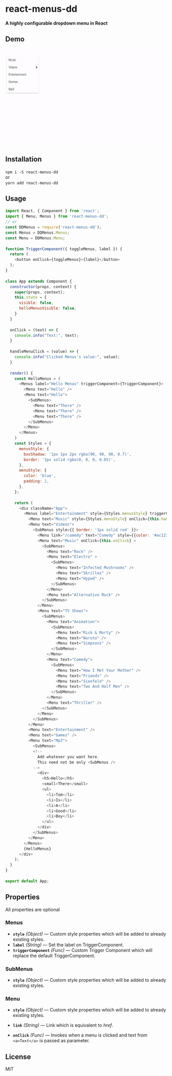 # react-menus-dd

**A highly configurable dropdown menu in React**

## Demo  
<img src="example/Menus.gif" width="500" height="300"/>

## Installation
`npm i -S react-menus-dd`  
  or    
`yarn add react-menus-dd`

## Usage

```javascript
import React, { Component } from 'react';
import { Menu, Menus } from 'react-menus-dd';
// or
const DDMenus = require('react-menus-dd');
const Menus = DDMenus.Menus;
const Menu = DDMenus.Menu;

function TriggerComponent({ toggleMenus, label }) {
  return (
    <button onClick={toggleMenus}>{label}</button>
  );
}

class App extends Component {
  constructor(props, context) {
    super(props, context);
    this.state = {
      visible: false,
      helloMenusVisible: false,
    }
  }

  onClick = (text) => {
    console.info("Text:", text);
  }

  handleMenuClick = (value) => {
    console.info("Clicked Menus's value:", value);
  }
  
  render() {
    const HelloMenus = (
      <Menus label="Hello Menus" triggerComponent={TriggerComponent}>
        <Menu text="Hello" />
        <Menu text="Hello">
          <SubMenus>
            <Menu text="There" />
            <Menu text="There" />
            <Menu text="There" />
          </SubMenus>
        </Menu>
      </Menus>
    )
    const Styles = {
      menusStyle: {
        boxShadow: '1px 1px 2px rgba(90, 90, 90, 0.7)',
        border: '1px solid rgba(0, 0, 0, 0.05)',
      },
      menuStyle: {
        color: 'blue',
        padding: 2,
      },
    };
    
    return (
      <div className="App">
        <Menus label="Entertainment" style={Styles.menusStyle} triggerComponent={TriggerComponent}>
          <Menu text="Music" style={Styles.menuStyle} onClick={this.handleMenuClick} />
          <Menu text="Videos">
            <SubMenus style={{ border: '1px solid red' }}>
              <Menu link="/comedy" text="Comedy" style={{color: '#ac1234'}} />
              <Menu text="Music" onClick={this.onClick} >
                <SubMenus>
                  <Menu text="Rock" />
                  <Menu text="Electro" >
                    <SubMenus>
                      <Menu text="Infected Mushrooms" />
                      <Menu text="Skrillex" />
                      <Menu text="Hyped" />
                    </SubMenus>
                  </Menu>
                  <Menu text="Alternative Rock" />
                </SubMenus>
              </Menu>
              <Menu text="TV Shows">
                <SubMenus>
                  <Menu text="Animation">
                    <SubMenus>
                      <Menu text="Rick & Morty" />
                      <Menu text="Naruto" />
                      <Menu text="Simpsons" />
                    </SubMenus>
                  </Menu>
                  <Menu text="Comedy">
                    <SubMenus>
                      <Menu text="How I Met Your Mother" />
                      <Menu text="Friends" />
                      <Menu text="Sienfeld" />
                      <Menu text="Two And Half Men" />
                    </SubMenus>
                  </Menu>
                  <Menu text="Thriller" />
                </SubMenus>
              </Menu>
            </SubMenus>
          </Menu>
          <Menu text="Entertainment" />
          <Menu text="Games" />
          <Menu text="Mp3">
            <SubMenus>
            <!--
              Add whatever you want here.
              This need not be only <SubMenus />
            -->
              <div>
                <h5>Hello</h5>
                <small>There</small>
                <ul>
                  <li>Tom</li>
                  <li>Is</li>
                  <li>A</li>
                  <li>Good</li>
                  <li>Boy</li>
                </ul>
              </div>
            </SubMenus>
          </Menu>
        </Menus>
        {HelloMenus}
      </div>
    );
  }
}

export default App;
```

## Properties

All properties are optional  
### Menus
- **`style`** _(Object)_ — Custom style properties which will be added to already existing styles.
- **`label`** _(String)_ — Set the label on TriggerComponent.
- **`triggerComponent`** _(Func)_ — Custom Trigger Component which will replace the default TriggerComponent.

### SubMenus
- **`style`** _(Object)_ — Custom style properties which will be added to already existing styles.

### Menu
- **`style`** _(Object)_ — Custom style properties which will be added to already existing styles.

- **`link`** _(String)_ — Link which is equivalent to *href*.

- **`onClick`** _(Func)_ — Invokes when a menu is clicked and text from `<a>Text</a>` is passed as parameter.

## License

MIT
